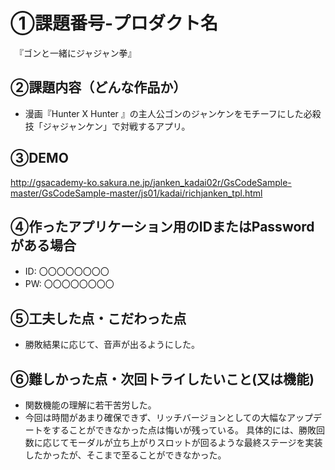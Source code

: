 # ①課題番号-プロダクト名

　『ゴンと一緒にジャジャン拳』

## ②課題内容（どんな作品か）

- 漫画『Hunter X Hunter 』の主人公ゴンのジャンケンをモチーフにした必殺技「ジャジャンケン」で対戦するアプリ。

## ③DEMO

http://gsacademy-ko.sakura.ne.jp/janken_kadai02r/GsCodeSample-master/GsCodeSample-master/js01/kadai/richjanken_tpl.html

## ④作ったアプリケーション用のIDまたはPasswordがある場合

- ID: 〇〇〇〇〇〇〇〇
- PW: 〇〇〇〇〇〇〇〇

## ⑤工夫した点・こだわった点

- 勝敗結果に応じて、音声が出るようにした。

## ⑥難しかった点・次回トライしたいこと(又は機能)

- 関数機能の理解に若干苦労した。
- 今回は時間があまり確保できず、リッチバージョンとしての大幅なアップデートをすることができなかった点は悔いが残っている。
具体的には、勝敗回数に応じてモーダルが立ち上がりスロットが回るような最終ステージを実装したかったが、そこまで至ることができなかった。



